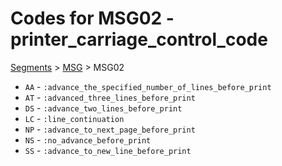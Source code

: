 # Codes for MSG02 - printer_carriage_control_code
[Segments](../segments.md) > [MSG](../segments/MSG.md) > MSG02
* `AA` - `:advance_the_specified_number_of_lines_before_print`
* `AT` - `:advanced_three_lines_before_print`
* `DS` - `:advance_two_lines_before_print`
* `LC` - `:line_continuation`
* `NP` - `:advance_to_next_page_before_print`
* `NS` - `:no_advance_before_print`
* `SS` - `:advance_to_new_line_before_print`
